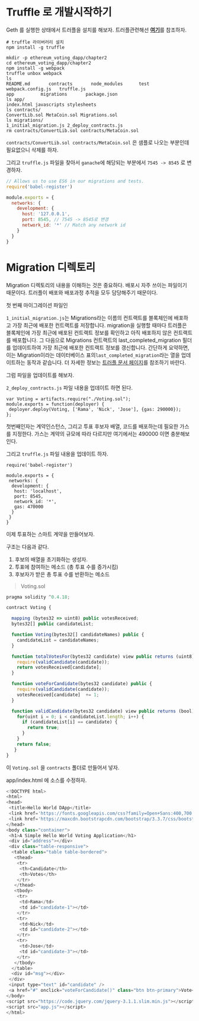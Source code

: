 # Truffle 로 개발시작하기

Geth 를 실행한 상태에서 트러플을 설치를 해보자. 트러플관련해선 [**여기**](http://truffleframework.com/)를 참조하자.

```
# truffle 라이버러리 설치
npm install -g truffle
```

```
mkdir -p ethereum_voting_dapp/chapter2
cd ethereum_voting_dapp/chapter2
npm install -g webpack
truffle unbox webpack
ls
README.md       contracts       node_modules      test          webpack.config.js   truffle.js
app          migrations       package.json
ls app/
index.html javascripts stylesheets
ls contracts/
ConvertLib.sol MetaCoin.sol Migrations.sol
ls migrations/
1_initial_migration.js 2_deploy_contracts.js
rm contracts/ConvertLib.sol contracts/MetaCoin.sol
```

`contracts/ConvertLib.sol contracts/MetaCoin.sol` 은 샘플로 나오는 부분인데 필요없으니 삭제를 하자.

그리고 `truffle.js` 파일을 찾아서 `ganache`에 해당되는 부분에서 `7545 -> 8545` 로 변경하자.

```js
// Allows us to use ES6 in our migrations and tests.
require('babel-register')

module.exports = {
  networks: {
    development: {
      host: '127.0.0.1',
      port: 8545, // 7545 -> 8545로 변경
      network_id: '*' // Match any network id
    }
  }
}
```

# Migration 디렉토리

Migration 디렉토리의 내용을 이해하는 것은 중요하다. 배포시 자주 쓰이는 파일이기 때문이다. 트러플이 배포와 배포과정 추적을 모두 담당해주기 때문이다.

첫 번째 마이그레이션 파일인

`1_initial_migration.js`는 Migrations라는 이름의 컨트랙트를 블록체인에 배포하고 가장 최근에 배포한 컨트랙트를 저장합니다. migration을 실행할 때마다 트러플은 블록체인에 가장 최근에 배포된 컨트랙트 정보를 확인하고 아직 배포하지 않은 컨트랙트를 배포합니다. 그 다음으로 Migrations 컨트랙트의 last\_completed\_migration 필더를 업데이트하여 가장 최근에 배포한 컨트랙트 정보를 갱신합니다. 간단하게 요약하면, 이는 Migration이라는 데이터베이스 표의`last_completed_migration`라는 열을 업데이트하는 동작과 같습니다. 더 자세한 정보는 [트러플 문서 페이지](http://truffleframework.com/docs/getting_started/migrations)를 참조하기 바란다.

그럼 파일을 업데이트를 해보자.

`2_deploy_contracts.js` 파일 내용을 업데이트 하면 된다.

```
var Voting = artifacts.require("./Voting.sol");
module.exports = function(deployer) {
 deployer.deploy(Voting, ['Rama', 'Nick', 'Jose'], {gas: 290000});
};
```

첫번째인자는 계약인스턴스, 그리고 투표 후보자 배열, 코드를 배포하는데 필요한 가스를 지정한다. 가스는 계약의 규모에 따라 다르지만 여기에서는 490000 이면 충분해보인다.

그리고 `truffle.js` 파일 내용을 업데이트 하자.

```
require('babel-register')

module.exports = {
 networks: {
  development: {
   host: 'localhost',
   port: 8545,
   network_id: '*',
   gas: 470000
  }
 }
}
```

이제 투표하는 스마트 계약을 만들어보자. 

구조는 다음과 같다. 

1. 후보의 배열을 초기화하는 생성자.
2. 투표에 참여하는 메소드 \(총 투표 수를 증가시킴\)
3. 후보자가 받은 총 투표 수를 반환하는 메소드

> Voting.sol

```js
pragma solidity ^0.4.18;

contract Voting {

  mapping (bytes32 => uint8) public votesReceived;
  bytes32[] public candidateList;

  function Voting(bytes32[] candidateNames) public {
    candidateList = candidateNames;
  }

  function totalVotesFor(bytes32 candidate) view public returns (uint8) {
    require(validCandidate(candidate));
    return votesReceived[candidate];
  }

  function voteForCandidate(bytes32 candidate) public {
    require(validCandidate(candidate));
    votesReceived[candidate]  += 1;
  }

  function validCandidate(bytes32 candidate) view public returns (bool) {
    for(uint i = 0; i < candidateList.length; i++) {
      if (candidateList[i] == candidate) {
        return true;
      }
    }
    return false;
   }
}
```

이 `Voting.sol` 을 `contracts` 폴더로 만들어서 넣자. 

app/index.html 에 소스를 수정하자. 

```js
<!DOCTYPE html>
<html>
<head>
 <title>Hello World DApp</title>
 <link href='https://fonts.googleapis.com/css?family=Open+Sans:400,700' rel='stylesheet' type='text/css'>
 <link href='https://maxcdn.bootstrapcdn.com/bootstrap/3.3.7/css/bootstrap.min.css' rel='stylesheet' type='text/css'>
</head>
<body class="container">
 <h1>A Simple Hello World Voting Application</h1>
 <div id="address"></div>
 <div class="table-responsive">
  <table class="table table-bordered">
   <thead>
    <tr>
     <th>Candidate</th>
     <th>Votes</th>
    </tr>
   </thead>
   <tbody>
    <tr>
     <td>Rama</td>
     <td id="candidate-1"></td>
    </tr>
    <tr>
     <td>Nick</td>
     <td id="candidate-2"></td>
    </tr>
    <tr>
     <td>Jose</td>
     <td id="candidate-3"></td>
    </tr>
   </tbody>
  </table>
  <div id="msg"></div>
 </div>
 <input type="text" id="candidate" />
 <a href="#" onclick="voteForCandidate()" class="btn btn-primary">Vote</a>
</body>
<script src="https://code.jquery.com/jquery-3.1.1.slim.min.js"></script>
<script src="app.js"></script>
</html>
```



